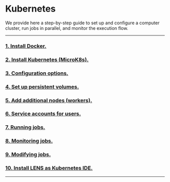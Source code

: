 # Kubernetes

We provide here a step-by-step guide to set up and configure a computer cluster, run jobs in parallel, and monitor the execution flow.

---

### [1. Install Docker.](/installation_docker.md)
### [2. Install Kubernetes (MicroK8s).](/installation_kubernetes.md)
### [3. Configuration options.](/configuration_kubernetes.md)
### [4. Set up persistent volumes.](/persistent_volumes.md)
### [5. Add additional nodes (workers).](/add_workers.md)
### [6. Service accounts for users.](/service_accounts.md)
### [7. Running jobs.](/running_jobs.md)
### [8. Monitoring jobs.](/monitoring.md)
### [9. Modifying jobs.](/modifying_jobs.md)
### [10. Install LENS as Kubernetes IDE.](/installation_lens.md)

---